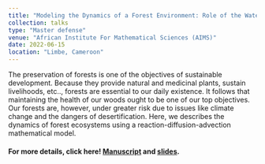 ```yaml
---
title: "Modeling the Dynamics of a Forest Environment: Role of the Water Cycle"
collection: talks
type: "Master defense"
venue: "African Institute For Mathematical Sciences (AIMS)"
date: 2022-06-15
location: "Limbe, Cameroon"
---
```

The preservation of forests is one of the objectives of sustainable development. Because they provide natural and medicinal plants, sustain livelihoods, etc.., forests are essential to our daily existence. It follows that maintaining the health of our woods ought to be one of our top objectives.
Our forests are, however, under greater risk due to issues like climate change and the dangers of desertification. Here, we describes the dynamics of forest ecosystems using a reaction-diffusion-advection mathematical model.
#### For more details, click here! [Manuscript](../../files/aims_master_thesis_2022.pdf) and [slides](../../files/aims_thesis_defense_june_2022.pdf).
